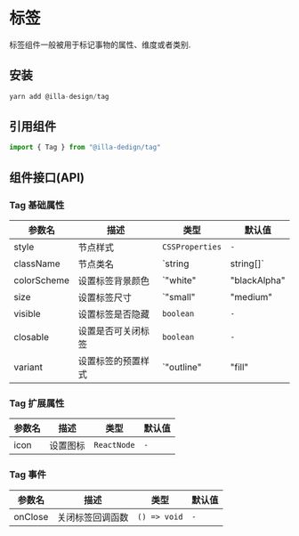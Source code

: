 # 标签 <TAG>

标签组件一般被用于标记事物的属性、维度或者类别.

## 安装

```jsx
yarn add @illa-design/tag
```

## 引用组件

```jsx
import { Tag } from "@illa-dedign/tag"
```

## 组件接口(API)

### Tag 基础属性

| 参数名      | 描述               | 类型                                                         | 默认值    |
| ----------- | ------------------ | ------------------------------------------------------------ | --------- |
| style       | 节点样式           | `CSSProperties`                                              | `-`       |
| className   | 节点类名           | `string | string[]`                                          | `-`       |
| colorScheme | 设置标签背景颜色   | `"white" | "blackAlpha" | "gray" | "grayBlue" | "red" | "orange" | "yellow" | "green" | "blue" | "cyan" | "purple" ` | `"gray"`  |
| size        | 设置标签尺寸       | `"small" | "medium" | "large"`                   | `"small"` |
| visible     | 设置标签是否隐藏   | `boolean`                                                    | `-`       |
| closable    | 设置是否可关闭标签 | `boolean`                                                    | `-`       |
| variant     | 设置标签的预置样式   | `"outline" | "fill" | "light"`                               | `"light"`    |

### Tag 扩展属性

| 参数名 | 描述     | 类型        | 默认值 |
| ------ | -------- | ----------- | ------ |
| icon   | 设置图标 | `ReactNode` | `-`    |

### Tag 事件

| 参数名  | 描述             | 类型         | 默认值 |
| ------- | ---------------- | ------------ | ------ |
| onClose | 关闭标签回调函数 | `() => void` | `-`  |
